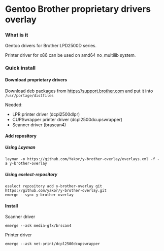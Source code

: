 # Gentoo Brother proprietary drivers overlay #

### What is it ###

Gentoo drivers for Brother LPD2500D series.

Printer driver for x86 can be used on amd64 no_multilib system.

### Quick install ###

#### Download proprietary drivers ####

Download deb packages from https://support.brother.com and put it into `/usr/portage/distfiles`

Needed:
- LPR printer driver (dcpl2500dlpr)
- CUPSwrapper printer driver (dcpl2500dcupswrapper)
- Scanner driver (brascan4)

#### Add repository ####

##### Using Layman #####

    layman -o https://github.com/Yakor/y-brother-overlay/overlays.xml -f -a y-brother-overlay

##### Using eselect-repository #####

    eselect repository add y-brother-overlay git https://github.com/yakor/y-brother-overlay.git
    emerge --sync y-brother-overlay

#### Install ####

Scanner driver

    emerge --ask media-gfx/brscan4

Printer driver

    emerge --ask net-print/dcpl2500dcupswrapper
